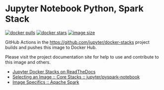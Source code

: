 # Jupyter Notebook Python, Spark Stack

[![docker pulls](https://img.shields.io/docker/pulls/jupyter/pyspark-notebook.svg)](https://hub.docker.com/r/jupyter/pyspark-notebook/)
[![docker stars](https://img.shields.io/docker/stars/jupyter/pyspark-notebook.svg)](https://hub.docker.com/r/jupyter/pyspark-notebook/)
[![image size](https://img.shields.io/docker/image-size/jupyter/pyspark-notebook/latest)](https://hub.docker.com/r/jupyter/pyspark-notebook/ "jupyter/pyspark-notebook image size")

GitHub Actions in the <https://github.com/jupyter/docker-stacks> project builds and pushes this image to Docker Hub.

Please visit the project documentation site for help to use and contribute to this image and others.

- [Jupyter Docker Stacks on ReadTheDocs](https://jupyter-docker-stacks.readthedocs.io/en/latest/index.html)
- [Selecting an Image :: Core Stacks :: jupyter/pyspark-notebook](https://jupyter-docker-stacks.readthedocs.io/en/latest/using/selecting.html#jupyter-pyspark-notebook)
- [Image Specifics :: Apache Spark](https://jupyter-docker-stacks.readthedocs.io/en/latest/using/specifics.html#apache-spark)
